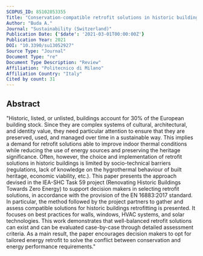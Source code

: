 ```yaml
---
SCOPUS_ID: 85102853355
Title: "Conservation-compatible retrofit solutions in historic buildings: An integrated approach"
Author: "Buda A."
Journal: "Sustainability (Switzerland)"
Publication Date: {'$date': '2021-03-01T00:00:00Z'}
Publication Year: 2021
DOI: "10.3390/su13052927"
Source Type: "Journal"
Document Type: "re"
Document Type Description: "Review"
Affiliation: "Politecnico di Milano"
Affiliation Country: "Italy"
Cited by count: 31
---
```


## Abstract
"Historic, listed, or unlisted, buildings account for 30% of the European building stock. Since they are complex systems of cultural, architectural, and identity value, they need particular attention to ensure that they are preserved, used, and managed over time in a sustainable way. This implies a demand for retrofit solutions able to improve indoor thermal conditions while reducing the use of energy sources and preserving the heritage significance. Often, however, the choice and implementation of retrofit solutions in historic buildings is limited by socio-technical barriers (regulations, lack of knowledge on the hygrothermal behaviour of built heritage, economic viability, etc.). This paper presents the approach devised in the IEA-SHC Task 59 project (Renovating Historic Buildings Towards Zero Energy) to support decision makers in selecting retrofit solutions, in accordance with the provision of the EN 16883:2017 standard. In particular, the method followed by the project partners to gather and assess compatible solutions for historic buildings retrofitting is presented. It focuses on best practices for walls, windows, HVAC systems, and solar technologies. This work demonstrates that well-balanced retrofit solutions can exist and can be evaluated case-by-case through detailed assessment criteria. As a main result, the paper encourages decision makers to opt for tailored energy retrofit to solve the conflict between conservation and energy performance requirements."
